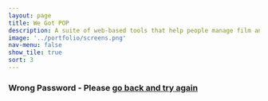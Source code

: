 ```yaml
---
layout: page
title: We Got POP
description: A suite of web-based tools that help people manage film and television productions
image: '../portfolio/screens.png'
nav-menu: false
show_tile: true
sort: 3
---
```



### Wrong Password - Please <a href="{{ 'portfolio' | absolute_url }}" style="text-decoration:underline;">go back and try again</a>